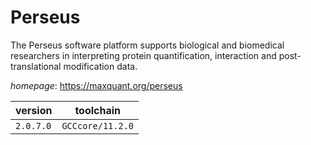 # Perseus

The Perseus software platform supports biological and biomedical researchers     in interpreting protein quantification, interaction and post-translational modification data.

*homepage*: <https://maxquant.org/perseus>

version | toolchain
--------|----------
``2.0.7.0`` | ``GCCcore/11.2.0``
